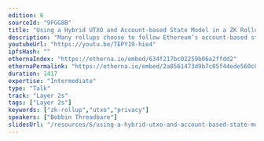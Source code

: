 ```yaml
---
edition: 6
sourceId: "9FGG8B"
title: "Using a Hybrid UTXO and Account-based State Model in a ZK Rollup"
description: "Many rollups choose to follow Ethereum’s account-based state model. We explore an alternative approach: a hybrid of a UTXO and an account-based model, specifically in a context of a ZK rollup. This approach offers a number of interesting properties including local transaction execution, support for privacy-preserving smart contracts, and reduced state bloat. In this talk we describe tradeoffs between different state models and cover the specific design choices we’ve made with Polygon Miden."
youtubeUrl: "https://youtu.be/TEPY19-hie4"
ipfsHash: ""
ethernaIndex: "https://etherna.io/embed/634f217bc02259b06a2ffdd2"
ethernaPermalink: "https://etherna.io/embed/2a8561473d9b7c05f44ede560c079b7155f4263a59119539448a0699c1151326"
duration: 1417
expertise: "Intermediate"
type: "Talk"
track: "Layer 2s"
tags: ["Layer 2s"]
keywords: ["zk-rollup","utxo","privacy"]
speakers: ["Bobbin Threadbare"]
slidesUrl: "/resources/6/using-a-hybrid-utxo-and-account-based-state-model-in-a-zk-rollup.pdf"
---
```

